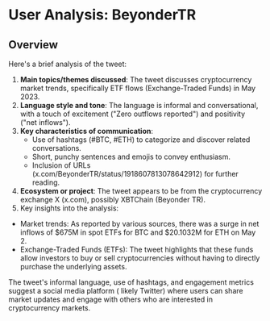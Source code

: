 # User Analysis: BeyonderTR

## Overview

Here's a brief analysis of the tweet:

1. **Main topics/themes discussed**: The tweet discusses cryptocurrency market trends, specifically ETF flows (Exchange-Traded Funds) in May 2023.
2. **Language style and tone**: The language is informal and conversational, with a touch of excitement ("Zero outflows reported") and positivity ("net inflows").
3. **Key characteristics of communication**:
	* Use of hashtags (#BTC, #ETH) to categorize and discover related conversations.
	* Short, punchy sentences and emojis to convey enthusiasm.
	* Inclusion of URLs (x.com/BeyonderTR/status/1918607813078642912) for further reading.
4. **Ecosystem or project**: The tweet appears to be from the cryptocurrency exchange X (x.com), possibly XBTChain (Beyonder TR).
5.  Key insights into the analysis:

*   Market trends: As reported by various sources, there was a surge in net inflows of $675M in spot ETFs for BTC and $20.1032M for ETH on May 2.
*   Exchange-Traded Funds (ETFs): The tweet highlights that these funds allow investors to buy or sell cryptocurrencies without having to directly purchase the underlying assets.

The tweet's informal language, use of hashtags, and engagement metrics suggest a social media platform ( likely Twitter) where users can share market updates and engage with others who are interested in cryptocurrency markets.